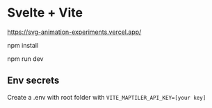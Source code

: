 # Svelte + Vite

https://svg-animation-experiments.vercel.app/

npm install

npm run dev

## Env secrets
Create a .env with root folder with
`VITE_MAPTILER_API_KEY=[your key]`

